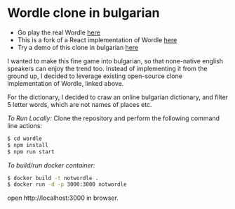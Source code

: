 # Wordle clone in bulgarian

- Go play the real Wordle [here](https://www.powerlanguage.co.uk/wordle/)
- This is a fork of a React implementation of Wordle [here](https://github.com/hannahcode/wordle)
- Try a demo of this clone in bulgarian [here](https://antonbelev.github.io/)

I wanted to make this fine game into bulgarian, so that none-native english speakers can enjoy the trend too. Instead of
implementing it from the ground up, I decided to leverage existing open-source clone implementation of Wordle, linked above.

For the dictionary, I decided to craw an online bulgarian dictionary, and filter 5 letter words, which are not names of places etc.


_To Run Locally:_
Clone the repository and perform the following command line actions:
```bash
$ cd wordle
$ npm install
$ npm run start
```

_To build/run docker container:_
```bash
$ docker build -t notwordle .
$ docker run -d -p 3000:3000 notwordle
```
open http://localhost:3000 in browser.

